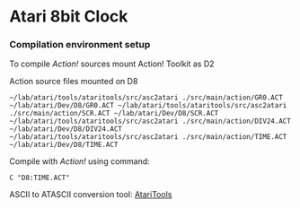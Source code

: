 # Atari 8bit Clock

### Compilation environment setup
To compile *Action!* sources mount Action! Toolkit as D2

Action source files mounted on D8


`
~/lab/atari/tools/ataritools/src/asc2atari ./src/main/action/GR0.ACT ~/lab/atari/Dev/D8/GR0.ACT
~/lab/atari/tools/ataritools/src/asc2atari ./src/main/action/SCR.ACT ~/lab/atari/Dev/D8/SCR.ACT
~/lab/atari/tools/ataritools/src/asc2atari ./src/main/action/DIV24.ACT ~/lab/atari/Dev/D8/DIV24.ACT
~/lab/atari/tools/ataritools/src/asc2atari ./src/main/action/TIME.ACT ~/lab/atari/Dev/D8/TIME.ACT
`

Compile with *Action!* using command:

`C "D8:TIME.ACT"`

ASCII to ATASCII conversion tool: [AtariTools](https://github.com/jfsantos/ataritools)


